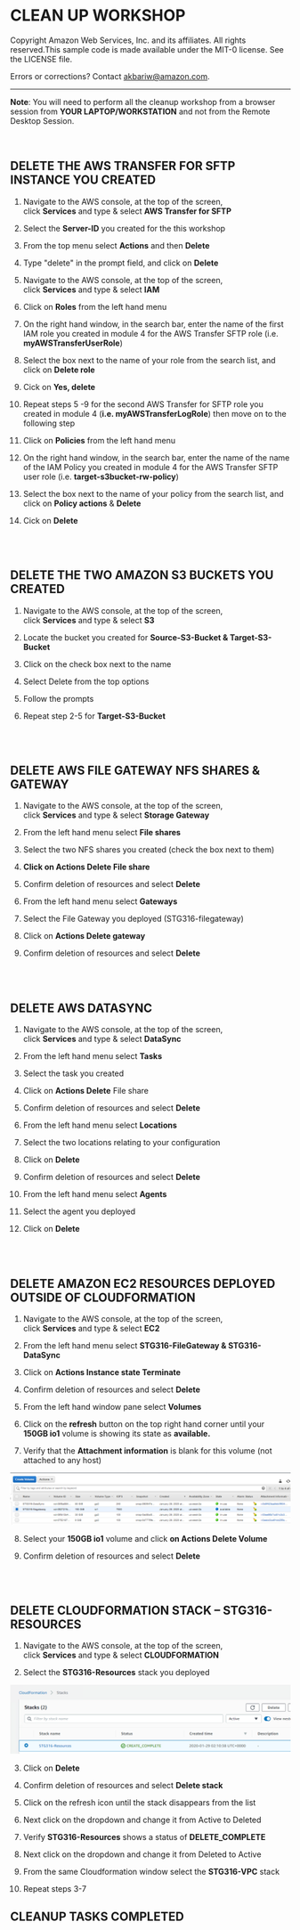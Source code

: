CLEAN UP WORKSHOP
=================
Copyright Amazon Web Services, Inc. and its affiliates. All rights reserved.This sample code is made available under the MIT-0 license. See the LICENSE file.

Errors or corrections? Contact akbariw@amazon.com.

---------------------------------------------------------------------------------

**Note**: You will need to perform all the cleanup workshop from a browser
session from **YOUR LAPTOP/WORKSTATION** and not from the Remote Desktop
Session.


<br>

**DELETE THE AWS TRANSFER FOR SFTP INSTANCE YOU CREATED**
-----------------------------------------

1.  Navigate to the AWS console, at the top of the screen,
    click **Services** and type & select **AWS Transfer for SFTP**

2.  Select the **Server-ID** you created for the this workshop

3.  From the top menu select **Actions** and then **Delete**

4.  Type "delete" in the prompt field, and click on **Delete**

5.  Navigate to the AWS console, at the top of the screen,
    click **Services** and type & select **IAM**

6.  Click on **Roles** from the left hand menu

7.  On the right hand window, in the search bar, enter the name of the first IAM role you created in module 4 for the AWS Transfer SFTP role (i.e. **myAWSTransferUserRole**)

8. Select the box next to the name of your role from the search list, and click on **Delete role**

9. Cick on **Yes, delete**

10. Repeat steps 5 -9 for the second AWS Transfer for SFTP role you created in module 4 (**i.e. myAWSTransferLogRole**) then move on to the following step

11. Click on **Policies** from the left hand menu

12. On the right hand window, in the search bar, enter the name of the name of the IAM Policy you created in module 4 for the AWS Transfer SFTP user role (i.e. **target-s3bucket-rw-policy**)

13. Select the box next to the name of your policy from the search list, and click on **Policy actions** & **Delete**
149. Cick on **Delete**

<br/><br/>

**DELETE THE TWO AMAZON S3 BUCKETS YOU CREATED**
-----------------------------------------

1.  Navigate to the AWS console, at the top of the screen,
    click **Services** and type & select **S3**

2.  Locate the bucket you created for **Source-S3-Bucket & Target-S3-Bucket**

3.  Click on the check box next to the name

4.  Select Delete from the top options

5.  Follow the prompts

6.  Repeat step 2-5 for **Target-S3-Bucket**

<br/><br/>


**DELETE AWS FILE GATEWAY NFS SHARES & GATEWAY**
--------------------------------------------

1.  Navigate to the AWS console, at the top of the screen,
    click **Services** and type & select **Storage Gateway**

2.  From the left hand menu select **File shares**

3.  Select the two NFS shares you created (check the box next to them)

4.  **Click on Actions Delete File share**

5.  Confirm deletion of resources and select **Delete**

6.  From the left hand menu select **Gateways**

7.  Select the File Gateway you deployed (STG316-filegateway)

8.  Click on **Actions Delete gateway**

9.  Confirm deletion of resources and select **Delete**

<br/><br/>


**DELETE AWS DATASYNC**
-----------------------

1.  Navigate to the AWS console, at the top of the screen,
    click **Services** and type & select **DataSync**

2.  From the left hand menu select **Tasks**

3.  Select the task you created

4.  Click on **Actions Delete** File share

5.  Confirm deletion of resources and select **Delete**

6.  From the left hand menu select **Locations**

7.  Select the two locations relating to your configuration

8.  Click on **Delete**

9.  Confirm deletion of resources and select **Delete**

10. From the left hand menu select **Agents**

11. Select the agent you deployed

12. Click on **Delete**

<br/><br/>


**DELETE AMAZON EC2 RESOURCES DEPLOYED OUTSIDE OF CLOUDFORMATION**
-----------------------------------------------------------

1.  Navigate to the AWS console, at the top of the screen,
    click **Services** and type & select **EC2**

2.  From the left hand menu select **STG316-FileGateway & STG316-DataSync**

3.  Click on **Actions Instance state Terminate**

4.  Confirm deletion of resources and select **Delete**

5.  From the left hand window pane select **Volumes**

6.  Click on the **refresh** button on the top right hand corner until your
    **150GB io1** volume is showing its state as **available.**

7.  Verify that the **Attachment information** is blank for this volume (not
    attached to any host)  
    

<img src="images/5-1.png">

8.  Select your **150GB io1** volume and click **on Actions Delete Volume**

9.  Confirm deletion of resources and select **Delete**

<br/><br/>


**DELETE CLOUDFORMATION STACK – STG316-RESOURCES**
--------------------------------------------------

1.  Navigate to the AWS console, at the top of the screen,
    click **Services** and type & select **CLOUDFORMATION**

2.  Select the **STG316-Resources** stack you deployed

<img src="images/5-2.png">

3.  Click on **Delete**

4.  Confirm deletion of resources and select **Delete stack**

5.  Click on the refresh icon until the stack disappears from the list

6.  Next click on the dropdown and change it from Active to Deleted

7.  Verify **STG316-Resources** shows a status of **DELETE_COMPLETE**

8.  Next click on the dropdown and change it from Deleted to Active

9.  From the same Cloudformation window select the **STG316-VPC** stack

10. Repeat steps 3-7

**CLEANUP TASKS COMPLETED**
----------------------------
